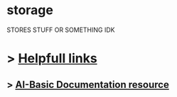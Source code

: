 # storage
STORES STUFF OR SOMETHING IDK

# > [Helpfull links](helpfull-links.md)
## > [AI-Basic Documentation resource](aiResource.md)
